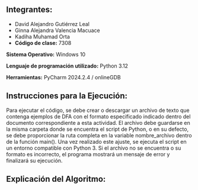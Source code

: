 ## Integrantes:

- David Alejandro Gutiérrez Leal
- Ginna Alejandra Valencia Macuace
- Kadiha Muhamad Orta
- **Código de clase:** 7308
  
**Sistema Operativo:** Windows 10

**Lenguaje de programación utilizado:** Python 3.12

**Herramientas:** PyCharm 2024.2.4 / onlineGDB

## Instrucciones para la Ejecución:

Para ejecutar el código, se debe crear o descargar un archivo de texto que contenga ejemplos de DFA con el formato especificado indicado dentro del documento correspondiente a esta actividad. El archivo debe guardarse en la misma carpeta donde se encuentra el script de Python, o en su defecto, se debe proporcionar la ruta completa en la variable nombre_archivo dentro de la función main(). Una vez realizado este ajuste, se ejecuta el script en un entorno compatible con Python 3. Si el archivo no se encuentra o su formato es incorrecto, el programa mostrará un mensaje de error y finalizará su ejecución.

## Explicación del Algoritmo:
